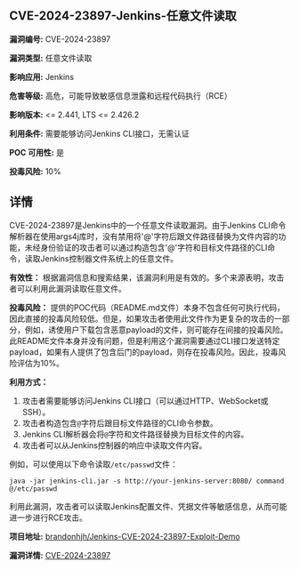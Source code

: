 ## CVE-2024-23897-Jenkins-任意文件读取

**漏洞编号:** CVE-2024-23897

**漏洞类型:** 任意文件读取

**影响应用:** Jenkins

**危害等级:** 高危，可能导致敏感信息泄露和远程代码执行（RCE）

**影响版本:** <= 2.441, LTS <= 2.426.2

**利用条件:** 需要能够访问Jenkins CLI接口，无需认证

**POC 可用性:** 是

**投毒风险:** 10%

## 详情

CVE-2024-23897是Jenkins中的一个任意文件读取漏洞。由于Jenkins CLI命令解析器在使用args4j库时，没有禁用将'@'字符后跟文件路径替换为文件内容的功能，未经身份验证的攻击者可以通过构造包含'@'字符和目标文件路径的CLI命令，读取Jenkins控制器文件系统上的任意文件。

**有效性：** 根据漏洞信息和搜索结果，该漏洞利用是有效的。多个来源表明，攻击者可以利用此漏洞读取任意文件。

**投毒风险：** 提供的POC代码（README.md文件）本身不包含任何可执行代码，因此直接的投毒风险较低。但是，如果攻击者使用此文件作为更复杂的攻击的一部分，例如，诱使用户下载包含恶意payload的文件，则可能存在间接的投毒风险。 此README文件本身并没有问题，但是利用这个漏洞需要通过CLI接口发送特定payload，如果有人提供了包含后门的payload，则存在投毒风险。因此，投毒风险评估为10%。

**利用方式：**

1.  攻击者需要能够访问Jenkins CLI接口（可以通过HTTP、WebSocket或SSH）。
2.  攻击者构造包含`@`字符后跟目标文件路径的CLI命令参数。
3.  Jenkins CLI解析器会将`@`字符和文件路径替换为目标文件的内容。
4.  攻击者可以从Jenkins控制器的响应中读取文件内容。

例如，可以使用以下命令读取`/etc/passwd`文件：
```
java -jar jenkins-cli.jar -s http://your-jenkins-server:8080/ command @/etc/passwd
```

利用此漏洞，攻击者可以读取Jenkins配置文件、凭据文件等敏感信息，从而可能进一步进行RCE攻击。

**项目地址:** [brandonhjh/Jenkins-CVE-2024-23897-Exploit-Demo](https://github.com/brandonhjh/Jenkins-CVE-2024-23897-Exploit-Demo)

**漏洞详情:** [CVE-2024-23897](https://nvd.nist.gov/vuln/detail/CVE-2024-23897)